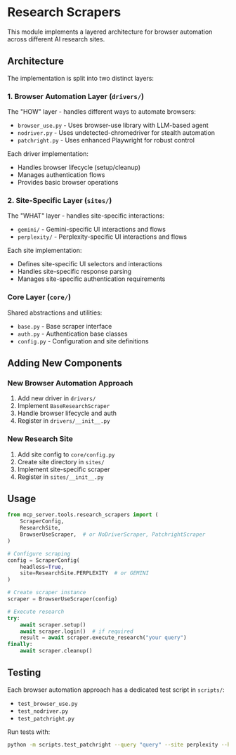 # Research Scrapers

This module implements a layered architecture for browser automation across different AI research sites.

## Architecture

The implementation is split into two distinct layers:

### 1. Browser Automation Layer (`drivers/`)
The "HOW" layer - handles different ways to automate browsers:
- `browser_use.py` - Uses browser-use library with LLM-based agent
- `nodriver.py` - Uses undetected-chromedriver for stealth automation
- `patchright.py` - Uses enhanced Playwright for robust control

Each driver implementation:
- Handles browser lifecycle (setup/cleanup)
- Manages authentication flows
- Provides basic browser operations

### 2. Site-Specific Layer (`sites/`)
The "WHAT" layer - handles site-specific interactions:
- `gemini/` - Gemini-specific UI interactions and flows
- `perplexity/` - Perplexity-specific UI interactions and flows

Each site implementation:
- Defines site-specific UI selectors and interactions
- Handles site-specific response parsing
- Manages site-specific authentication requirements

### Core Layer (`core/`)
Shared abstractions and utilities:
- `base.py` - Base scraper interface
- `auth.py` - Authentication base classes
- `config.py` - Configuration and site definitions

## Adding New Components

### New Browser Automation Approach
1. Add new driver in `drivers/`
2. Implement `BaseResearchScraper`
3. Handle browser lifecycle and auth
4. Register in `drivers/__init__.py`

### New Research Site
1. Add site config to `core/config.py`
2. Create site directory in `sites/`
3. Implement site-specific scraper
4. Register in `sites/__init__.py`

## Usage

```python
from mcp_server.tools.research_scrapers import (
    ScraperConfig,
    ResearchSite,
    BrowserUseScraper,  # or NoDriverScraper, PatchrightScraper
)

# Configure scraping
config = ScraperConfig(
    headless=True,
    site=ResearchSite.PERPLEXITY  # or GEMINI
)

# Create scraper instance
scraper = BrowserUseScraper(config)

# Execute research
try:
    await scraper.setup()
    await scraper.login()  # if required
    result = await scraper.execute_research("your query")
finally:
    await scraper.cleanup()
```

## Testing

Each browser automation approach has a dedicated test script in `scripts/`:
- `test_browser_use.py`
- `test_nodriver.py`
- `test_patchright.py`

Run tests with:
```bash
python -m scripts.test_patchright --query "query" --site perplexity --headless true
``` 